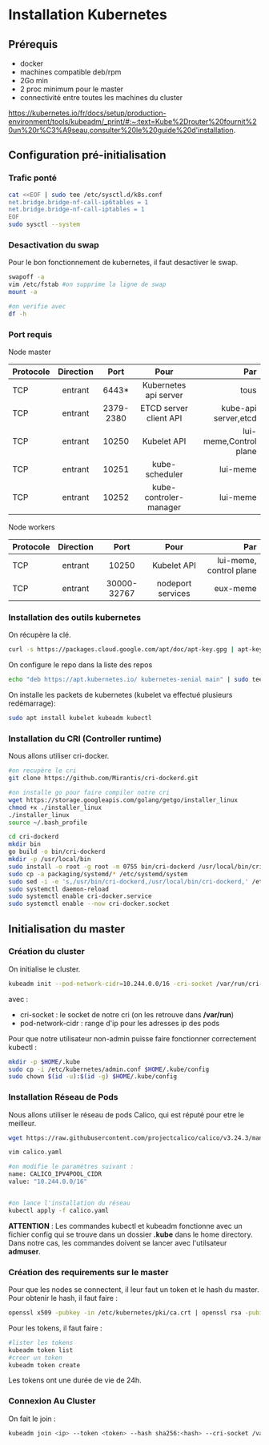 # Installation Kubernetes

## Prérequis 

- docker
- machines compatible deb/rpm
- 2Go min
- 2 proc minimum pour le master
- connectivité entre toutes les machines du cluster

https://kubernetes.io/fr/docs/setup/production-environment/tools/kubeadm/_print/#:~:text=Kube%2Drouter%20fournit%20un%20r%C3%A9seau,consulter%20le%20guide%20d'installation.

## Configuration pré-initialisation

### Trafic ponté

```bash
cat <<EOF | sudo tee /etc/sysctl.d/k8s.conf
net.bridge.bridge-nf-call-ip6tables = 1
net.bridge.bridge-nf-call-iptables = 1
EOF
sudo sysctl --system
```
### Desactivation du swap

Pour le bon fonctionnement de kubernetes, il faut desactiver le swap.

```bash
swapoff -a
vim /etc/fstab #on supprime la ligne de swap
mount -a

#on verifie avec 
df -h 
```

### Port requis 

Node master

| Protocole | Direction | Port | Pour | Par |
|--- | :-:| :-: | :-: | --:|
| TCP| entrant | 6443* | Kubernetes api server| tous|
| TCP| entrant | 2379-2380 | ETCD server client API | kube-api server,etcd|
| TCP| entrant | 10250 | Kubelet API | lui-meme,Control plane |
| TCP | entrant | 10251 | kube-scheduler | lui-meme |
|TCP|entrant|10252|kube-controler-manager|lui-meme|

Node workers

| Protocole | Direction | Port | Pour | Par |
|--- | :-:| :-: | :-: | --:|
|TCP|entrant|10250|Kubelet API|lui-meme, control plane|
|TCP|entrant|30000-32767|nodeport services| eux-meme|


### Installation des outils kubernetes

On récupère la clé.

```bash
curl -s https://packages.cloud.google.com/apt/doc/apt-key.gpg | apt-key add
```

On configure le repo dans la liste des repos 

```bash
echo "deb https://apt.kubernetes.io/ kubernetes-xenial main" | sudo tee /etc/apt/sources.list.d/kubernetes.list > /dev/null
```

On installe les packets de kubernetes (kubelet va effectué plusieurs redémarrage): 

```bash
sudo apt install kubelet kubeadm kubectl
```

### Installation du CRI (Controller runtime)

Nous allons utiliser cri-docker.

```bash
#on recupère le cri
git clone https://github.com/Mirantis/cri-dockerd.git

#on installe go pour faire compiler notre cri
wget https://storage.googleapis.com/golang/getgo/installer_linux
chmod +x ./installer_linux
./installer_linux
source ~/.bash_profile

cd cri-dockerd
mkdir bin
go build -o bin/cri-dockerd
mkdir -p /usr/local/bin
sudo install -o root -g root -m 0755 bin/cri-dockerd /usr/local/bin/cri-dockerd
sudo cp -a packaging/systemd/* /etc/systemd/system
sudo sed -i -e 's,/usr/bin/cri-dockerd,/usr/local/bin/cri-dockerd,' /etc/systemd/system/cri-docker.service
sudo systemctl daemon-reload
sudo systemctl enable cri-docker.service
sudo systemctl enable --now cri-docker.socket
```

## Initialisation du master

### Création du cluster

On initialise le cluster.

```bash
kubeadm init --pod-network-cidr=10.244.0.0/16 -cri-socket /var/run/cri-dockerd.sock
```

avec : 
- cri-socket : le socket de notre cri (on les retrouve dans **/var/run**)
- pod-network-cidr : range d'ip pour les adresses ip des pods

Pour que notre utilisateur non-admin puisse faire fonctionner correctement kubectl : 
```bash
mkdir -p $HOME/.kube
sudo cp -i /etc/kubernetes/admin.conf $HOME/.kube/config
sudo chown $(id -u):$(id -g) $HOME/.kube/config
```

### Installation Réseau de Pods 

Nous allons utiliser le réseau de pods Calico, qui est réputé pour etre le meilleur.

```bash
wget https://raw.githubusercontent.com/projectcalico/calico/v3.24.3/manifests/calico.yaml

vim calico.yaml

#on modifie le paramètres suivant : 
name: CALICO_IPV4POOL_CIDR
value: "10.244.0.0/16"


#on lance l'installation du réseau
kubectl apply -f calico.yaml
```

**ATTENTION** : Les commandes kubectl et kubeadm fonctionne avec un fichier config qui se trouve dans un dossier **.kube** dans le home directory. Dans notre cas, les commandes doivent se lancer avec l'utilsateur **admuser**.

### Création des requirements sur le master

Pour que les nodes se connectent, il leur faut un token et le hash du master.<br>
Pour obtenir le hash, il faut faire : 

```bash
openssl x509 -pubkey -in /etc/kubernetes/pki/ca.crt | openssl rsa -pubin -outform der 2>/dev/null |    openssl dgst -sha256 -hex | sed 's/^.* //'
```

Pour les tokens, il faut faire : 

```bash
#lister les tokens
kubeadm token list
#creer un token
kubeadm token create
```

Les tokens ont une durée de vie de 24h.

### Connexion Au Cluster

On fait le join : 

```bash
kubeadm join <ip> --token <token> --hash sha256:<hash> --cri-socket /var/run/cri-dockerd.sock
```